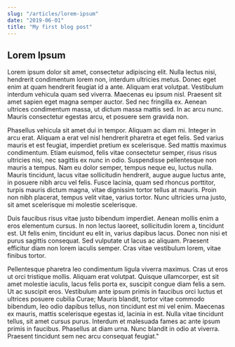 ```yaml
---
slug: "/articles/lorem-ipsum"
date: "2019-06-01"
title: "My first blog post"
---
```


## Lorem Ipsum

Lorem ipsum dolor sit amet, consectetur adipiscing elit. Nulla lectus nisi, hendrerit condimentum lorem non, interdum ultricies metus. Donec eget enim at quam hendrerit feugiat id a ante. Aliquam erat volutpat. Vestibulum interdum vehicula quam sed viverra. Maecenas eu ipsum nisl. Praesent sit amet sapien eget magna semper auctor. Sed nec fringilla ex. Aenean ultrices condimentum massa, ut dictum massa mattis sed. In ac arcu nunc. Mauris consectetur egestas arcu, et posuere sem gravida non.

Phasellus vehicula sit amet dui in tempor. Aliquam ac diam mi. Integer in arcu erat. Aliquam a erat vel nisl hendrerit pharetra et eget felis. Sed varius mauris et est feugiat, imperdiet pretium ex scelerisque. Sed mattis maximus condimentum. Etiam euismod, felis vitae consectetur semper, risus risus ultricies nisi, nec sagittis ex nunc in odio. Suspendisse pellentesque non mauris a tempus. Nam eu dolor semper, tempus neque eu, luctus nulla. Mauris tincidunt, lacus vitae sollicitudin hendrerit, augue augue luctus ante, in posuere nibh arcu vel felis. Fusce lacinia, quam sed rhoncus porttitor, turpis mauris dictum magna, vitae dignissim tortor tellus at mauris. Proin non nibh placerat, tempus velit vitae, varius tortor. Nunc ultricies urna justo, sit amet scelerisque mi molestie scelerisque. 

Duis faucibus risus vitae justo bibendum imperdiet. Aenean mollis enim a eros elementum cursus. In non lectus laoreet, sollicitudin lorem a, tincidunt est. Ut felis enim, tincidunt eu elit in, varius dapibus lacus. Donec non nisi et purus sagittis consequat. Sed vulputate ut lacus ac aliquam. Praesent efficitur diam non lorem iaculis semper. Cras vitae vestibulum lorem, vitae finibus tortor. 

Pellentesque pharetra leo condimentum ligula viverra maximus. Cras ut eros ut orci tristique mollis. Aliquam erat volutpat. Quisque ullamcorper, est sit amet molestie iaculis, lacus felis porta ex, suscipit congue diam felis a sem. Ut ac suscipit eros. Vestibulum ante ipsum primis in faucibus orci luctus et ultrices posuere cubilia Curae; Mauris blandit, tortor vitae commodo bibendum, leo odio dapibus tellus, non tincidunt est mi vel enim. Maecenas ex mauris, mattis scelerisque egestas id, lacinia in est. Nulla vitae tincidunt tellus, sit amet cursus purus. Interdum et malesuada fames ac ante ipsum primis in faucibus. Phasellus at diam urna. Nunc blandit in odio at viverra. Praesent tincidunt sem nec arcu consequat feugiat."
